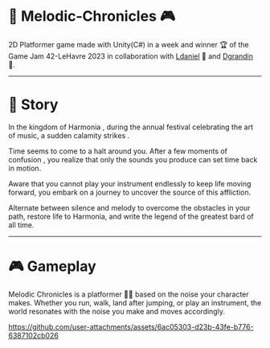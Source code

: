 # 🎵 Melodic-Chronicles 🎮  
2D Platformer game made with Unity(C#) in a week and winner 🏆 of the Game Jam 42-LeHavre 2023 in collaboration with [Ldaniel](https://github.com/lolopss) 👤 and [Dgrandin](https://github.com/dgrandin) 👤.  

---

# 📖 Story  
In the kingdom of Harmonia , during the annual festival celebrating the art of music, a sudden calamity strikes .  

Time seems to come to a halt around you. After a few moments of confusion , you realize that only the sounds you produce can set time back in motion.  

Aware that you cannot play your instrument endlessly to keep life moving forward, you embark on a journey to uncover the source of this affliction.  

Alternate between silence and melody to overcome the obstacles in your path, restore life to Harmonia, and write the legend of the greatest bard of all time.  

---

# 🎮 Gameplay  
Melodic Chronicles is a platformer 🏃‍♂️ based on the noise your character makes. Whether you run, walk, land after jumping, or play an instrument, the world resonates with the noise you make and moves accordingly.  

https://github.com/user-attachments/assets/6ac05303-d23b-43fe-b776-6387102cb026

